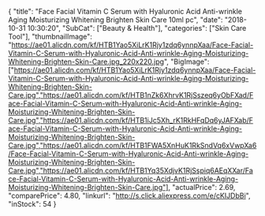 {
	"title": "Face Facial Vitamin C Serum with Hyaluronic Acid Anti-wrinkle Aging Moisturizing Whitening Brighten Skin Care 10ml pc",
	"date": "2018-10-31 10:30:20",
	"SubCat": ["Beauty & Health"],
	"categories": ["Skin Care Tool"],
	"thumbnailImage": "https://ae01.alicdn.com/kf/HTB1Yao5XiLrK1Rjy1zdq6ynnpXaa/Face-Facial-Vitamin-C-Serum-with-Hyaluronic-Acid-Anti-wrinkle-Aging-Moisturizing-Whitening-Brighten-Skin-Care.jpg_220x220.jpg",
	"BigImage": ["https://ae01.alicdn.com/kf/HTB1Yao5XiLrK1Rjy1zdq6ynnpXaa/Face-Facial-Vitamin-C-Serum-with-Hyaluronic-Acid-Anti-wrinkle-Aging-Moisturizing-Whitening-Brighten-Skin-Care.jpg","https://ae01.alicdn.com/kf/HTB1nZk6XhrvK1RjSszeq6yObFXad/Face-Facial-Vitamin-C-Serum-with-Hyaluronic-Acid-Anti-wrinkle-Aging-Moisturizing-Whitening-Brighten-Skin-Care.jpg","https://ae01.alicdn.com/kf/HTB1iJc5Xh_rK1RkHFqDq6yJAFXab/Face-Facial-Vitamin-C-Serum-with-Hyaluronic-Acid-Anti-wrinkle-Aging-Moisturizing-Whitening-Brighten-Skin-Care.jpg","https://ae01.alicdn.com/kf/HTB1FWA5XnHuK1RkSndVq6xVwpXa6/Face-Facial-Vitamin-C-Serum-with-Hyaluronic-Acid-Anti-wrinkle-Aging-Moisturizing-Whitening-Brighten-Skin-Care.jpg","https://ae01.alicdn.com/kf/HTB1Yq35XdjvK1RjSspiq6AEqXXar/Face-Facial-Vitamin-C-Serum-with-Hyaluronic-Acid-Anti-wrinkle-Aging-Moisturizing-Whitening-Brighten-Skin-Care.jpg"],
	"actualPrice": 2.69,
	"comparePrice": 4.80,
	"linkurl": "http://s.click.aliexpress.com/e/cKIJDbBi",
	"inStock": 54
}
